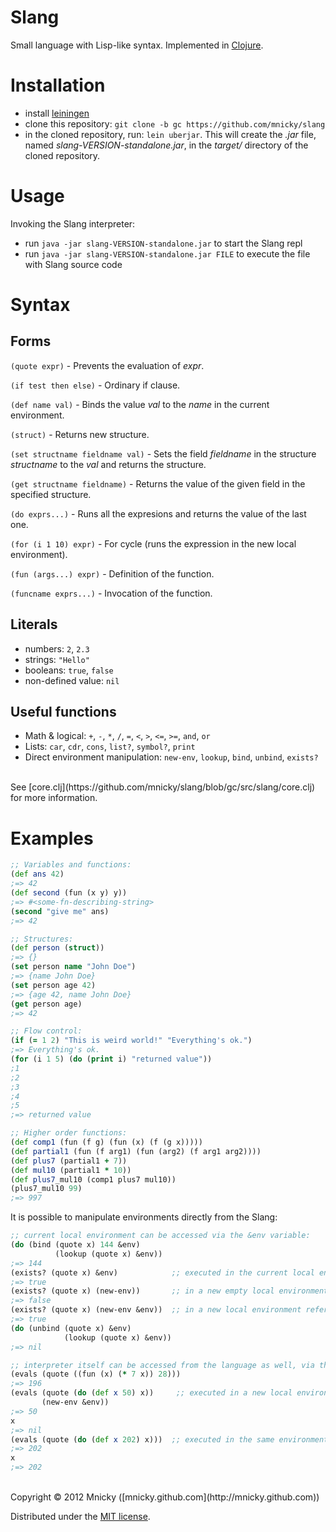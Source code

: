 # Slang

Small language with Lisp-like syntax. Implemented in [Clojure](http://clojure.org).


Installation
============

* install [leiningen](https://github.com/technomancy/leiningen#leiningen)
* clone this repository: `git clone -b gc https://github.com/mnicky/slang`
* in the cloned repository, run: `lein uberjar`. This will create the _.jar_ file, named _slang-VERSION-standalone.jar_, in the _target/_ directory of the cloned repository.


Usage
=====
Invoking the Slang interpreter:

* run `java -jar slang-VERSION-standalone.jar` to start the Slang repl
* run `java -jar slang-VERSION-standalone.jar FILE` to execute the file with Slang source code


Syntax
======

## Forms

`(quote expr)` - Prevents the evaluation of _expr_.

`(if test then else)` - Ordinary if clause.

`(def name val)` - Binds the value _val_ to the _name_ in the current environment.

`(struct)` - Returns new structure.

`(set structname fieldname val)` - Sets the field _fieldname_ in the structure _structname_ to the _val_ and returns the structure.

`(get structname fieldname)` - Returns the value of the given field in the specified structure.

`(do exprs...)` - Runs all the expresions and returns the value of the last one.

`(for (i 1 10) expr)` - For cycle (runs the expression in the new local environment).

`(fun (args...) expr)` - Definition of the function.

`(funcname exprs...)` - Invocation of the function.


## Literals
 * numbers: `2`, `2.3`
 * strings: `"Hello"`
 * booleans: `true`, `false`
 * non-defined value: `nil`

## Useful functions

 * Math & logical: `+`, `-`, `*`, `/`, `=`, `<`, `>`, `<=`, `>=`, `and`, `or`
 * Lists: `car`, `cdr`, `cons`, `list?`, `symbol?`, `print`
 * Direct environment manipulation: `new-env`, `lookup`, `bind`, `unbind`, `exists?`

<br>
See [core.clj](https://github.com/mnicky/slang/blob/gc/src/slang/core.clj) for more information.

Examples
========

```clojure
;; Variables and functions:
(def ans 42)
;=> 42
(def second (fun (x y) y))
;=> #<some-fn-describing-string>
(second "give me" ans)
;=> 42

;; Structures:
(def person (struct))
;=> {}
(set person name "John Doe")
;=> {name John Doe}
(set person age 42)
;=> {age 42, name John Doe}
(get person age)
;=> 42

;; Flow control:
(if (= 1 2) "This is weird world!" "Everything's ok.")
;=> Everything's ok.
(for (i 1 5) (do (print i) "returned value"))
;1
;2
;3
;4
;5
;=> returned value

;; Higher order functions:
(def comp1 (fun (f g) (fun (x) (f (g x)))))
(def partial1 (fun (f arg1) (fun (arg2) (f arg1 arg2))))
(def plus7 (partial1 + 7))
(def mul10 (partial1 * 10))
(def plus7_mul10 (comp1 plus7 mul10))
(plus7_mul10 99)
;=> 997
```

It is possible to manipulate environments directly from the Slang:

```clojure
;; current local environment can be accessed via the &env variable:
(do (bind (quote x) 144 &env)
          (lookup (quote x) &env))
;=> 144
(exists? (quote x) &env)            ;; executed in the current local environment
;=> true
(exists? (quote x) (new-env))       ;; in a new empty local environment
;=> false
(exists? (quote x) (new-env &env))  ;; in a new local environment referencing the current one
;=> true
(do (unbind (quote x) &env)
            (lookup (quote x) &env))
;=> nil

;; interpreter itself can be accessed from the language as well, via the 'evals' function:
(evals (quote ((fun (x) (* 7 x)) 28)))
;=> 196
(evals (quote (do (def x 50) x))     ;; executed in a new local environment
       (new-env &env))
;=> 50
x
;=> nil
(evals (quote (do (def x 202) x)))  ;; executed in the same environment
;=> 202
x
;=> 202
```

<br>
Copyright © 2012 Mnicky ([mnicky.github.com](http://mnicky.github.com))

Distributed under the [MIT license](http://opensource.org/licenses/MIT).
